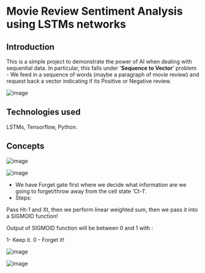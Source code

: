 # Movie Review Sentiment Analysis using LSTMs networks

## Introduction
This is a simple project to demonstrate the power of AI when dealing with sequential data. In particular, this falls under '**Sequence to Vector**' problem - We feed in a sequence of words (maybe a paragraph of movie review) and request back a vector indicating if its Positive or Negative review.

![image](https://user-images.githubusercontent.com/93938450/166919216-1a81c892-b9f5-4f95-ae1e-e7aeccd21cc2.png)

## Technologies used
LSTMs, Tensorflow, Python.

## Concepts

![image](https://user-images.githubusercontent.com/93938450/166941179-8ace3f56-9d63-4c87-91d5-2664706423f4.png)

![image](https://user-images.githubusercontent.com/93938450/166941675-249658d2-849f-4491-a520-ddffbf2df602.png)

- We have Forget gate first where we decide what information are we going to forget/throw away from the cell state ‘Ct-1’. 
- Steps: 

Pass Ht-1 and Xt, then we perform linear weighted sum, then we pass it into a SIGMOID function!

Output of SIGMOID function will be between 0 and 1 with :

1- Keep it.
0 - Forget it!



![image](https://user-images.githubusercontent.com/93938450/166940217-b169a11f-7b61-42ae-8551-d128b13b51ff.png)   

![image](https://user-images.githubusercontent.com/93938450/166940703-7912c949-e259-4558-856f-811c447b4d78.png)


